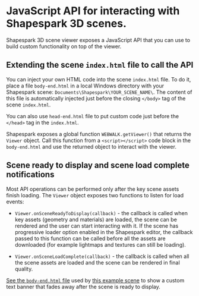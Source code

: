 # JavaScript API for interacting with Shapespark 3D scenes.

Shapespark 3D scene viewer exposes a JavaScript API that you can use
to build custom functionality on top of the viewer.

## Extending the scene `index.html` file to call the API

You can inject your own HTML code into the scene `index.html` file. To
do it, place a file `body-end.html` in a local Windows directory with
your Shapespark scene: `Documents\Shapespark\YOUR_SCENE_NAME\`. The
content of this file is automatically injected just before the closing
`</body>` tag of the scene `index.html`.

You can also use `head-end.html` file to put custom code just before
the `</head>` tag in the `index.html`.

Shapespark exposes a global function `WEBWALK.getViewer()` that
returns the `Viewer` object.  Call this function from a
`<script></script>` code block in the `body-end.html` and use the
returned object to interact with the viewer.

## Scene ready to display and scene load complete notifications

Most API operations can be performed only after the key scene assets
finish loading. The `Viewer` object exposes two functions to listen
for load events:


* `Viewer.onSceneReadyToDisplay(callback)` - the callback is called when
   key assets (geometry and materials) are loaded, the scene can be
   rendered and the user can start interacting with it. If the scene
   has progressive loader option enabled in the Shapespark editor, the
   callback passed to this function can be called before all the
   assets are downloaded (for example lightmaps and textures can still
   be loading).

* `Viewer.onSceneLoadComplete(callback)` - the callback is called when
   all the scene assets are loaded and the scene can be rendered in
   final quality.


[See the `body-end.html` file](examples/loading-banner/body-end.html)
used by [this example
scene](https://demo.shapespark.com/api-examples-banner/) to show a
custom text banner that fades away after the scene is ready to display.